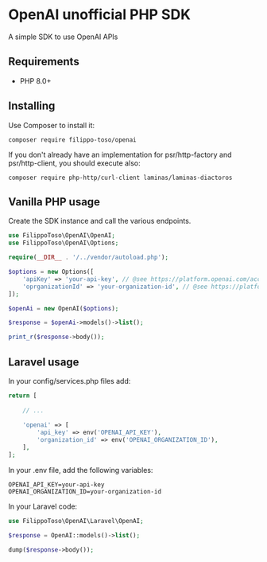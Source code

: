# OpenAI unofficial PHP SDK

A simple SDK to use OpenAI APIs

## Requirements

- PHP 8.0+

## Installing

Use Composer to install it:

```
composer require filippo-toso/openai
```

If you don't already have an implementation for psr/http-factory and psr/http-client, you should execute also:

```
composer require php-http/curl-client laminas/laminas-diactoros
```

## Vanilla PHP usage

Create the SDK instance and call the various endpoints.

```php
use FilippoToso\OpenAI\OpenAI;
use FilippoToso\OpenAI\Options;

require(__DIR__ . '/../vendor/autoload.php');

$options = new Options([
    'apiKey' => 'your-api-key', // @see https://platform.openai.com/account/api-keys
    'oprganizationId' => 'your-organization-id', // @see https://platform.openai.com/account/org-settings
]);

$openAi = new OpenAI($options);

$response = $openAi->models()->list();

print_r($response->body());
```

## Laravel usage

In your config/services.php files add:

```php
return [
    
    // ...
    
    'openai' => [
        'api_key' => env('OPENAI_API_KEY'),
        'organization_id' => env('OPENAI_ORGANIZATION_ID'),
    ],   
];
```

In your .env file, add the following variables:

```
OPENAI_API_KEY=your-api-key
OPENAI_ORGANIZATION_ID=your-organization-id
```

In your Laravel code:

```php
use FilippoToso\OpenAI\Laravel\OpenAI;

$response = OpenAI::models()->list();

dump($response->body());
```
